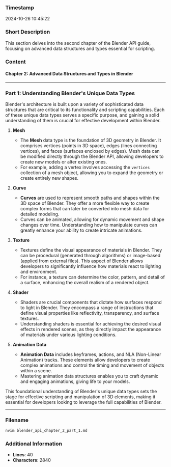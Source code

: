 ### Timestamp
2024-10-26 10:45:22

### Short Description
This section delves into the second chapter of the Blender API guide, focusing on advanced data structures and types essential for scripting.

### Content

#### Chapter 2: Advanced Data Structures and Types in Blender

---

### Part 1: Understanding Blender's Unique Data Types

Blender's architecture is built upon a variety of sophisticated data structures that are critical to its functionality and scripting capabilities. Each of these unique data types serves a specific purpose, and gaining a solid understanding of them is crucial for effective development within Blender.

1. **Mesh**
   - The **Mesh** data type is the foundation of 3D geometry in Blender. It comprises vertices (points in 3D space), edges (lines connecting vertices), and faces (surfaces enclosed by edges). Mesh data can be modified directly through the Blender API, allowing developers to create new models or alter existing ones.
   - For example, adding a vertex involves accessing the `vertices` collection of a mesh object, allowing you to expand the geometry or create entirely new shapes.

2. **Curve**
   - **Curves** are used to represent smooth paths and shapes within the 3D space of Blender. They offer a more flexible way to create complex forms that can later be converted into mesh data for detailed modeling.
   - Curves can be animated, allowing for dynamic movement and shape changes over time. Understanding how to manipulate curves can greatly enhance your ability to create intricate animations.

3. **Texture**
   - Textures define the visual appearance of materials in Blender. They can be procedural (generated through algorithms) or image-based (applied from external files). This aspect of Blender allows developers to significantly influence how materials react to lighting and environment.
   - For instance, a texture can determine the color, pattern, and detail of a surface, enhancing the overall realism of a rendered object.

4. **Shader**
   - Shaders are crucial components that dictate how surfaces respond to light in Blender. They encompass a range of instructions that define visual properties like reflectivity, transparency, and surface textures.
   - Understanding shaders is essential for achieving the desired visual effects in rendered scenes, as they directly impact the appearance of materials under various lighting conditions.

5. **Animation Data**
   - **Animation Data** includes keyframes, actions, and NLA (Non-Linear Animation) tracks. These elements allow developers to create complex animations and control the timing and movement of objects within a scene.
   - Mastering animation data structures enables you to craft dynamic and engaging animations, giving life to your models.

This foundational understanding of Blender's unique data types sets the stage for effective scripting and manipulation of 3D elements, making it essential for developers looking to leverage the full capabilities of Blender.

---

### Filename
```bash
nvim blender_api_chapter_2_part_1.md
```

### Additional Information
- **Lines**: 40  
- **Characters**: 2840  
